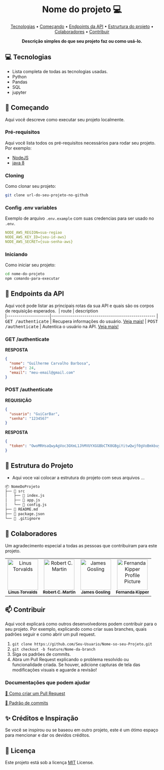 <h1 align="center" style="font-weight: bold;">Nome do projeto 💻</h1>

<p align="center">
 <a href="#tech">Tecnologias</a> •
 <a href="#started">Começando</a> •
 <a href="#routes">Endpoints da API</a> •
 <a href="#structure">Estrurtura do projeto</a> •
 <a href="#colab">Colaboradores</a> •
 <a href="#contribute">Contribuir</a>
</p>

<p align="center"> 
 <b>Descrição simples do que seu projeto faz ou como usá-lo.</b>
</p>


<h2 id="technologies">💻 Tecnologias</h2>

- Lista completa de todas as tecnologias usadas.
- Python
- Pandas
- SQL
- jupyter


<h2 id="started">🚀 Começando</h2>

Aqui você descreve como executar seu projeto localmente.


### Pré-requisitos

Aqui você lista todos os pré-requisitos necessários para rodar seu projeto. Por exemplo:
- [NodeJS](https://nodejs.org/pt)
- [java 8](https://www.java.com/pt-BR/)


### Cloning

Como clonar seu projeto:

```bash
git clone url-do-seu-projeto-no-github
```


### Config .env variables

Exemplo de arquivo `.env.example` com suas credencias para ser usado no `.env`.

```yaml
NODE_AWS_REGION=sua-regiao
NODE_AWS_KEY_ID={seu-id-aws}
NODE_AWS_SECRET={sua-senha-aws}
```


### Iniciando

Como iniciar seu projeto:

```bash
cd nome-do-projeto
npm comando-para-executar
```

<h2 id="routes">📍 Endpoints da API</h2>

Aqui você pode listar as principais rotas da sua API e quais são os corpos de requisição esperados.
​
| route               | description                                          
|----------------------|-----------------------------------------------------
| <kbd>GET /authenticate</kbd>     | Recupera informações do usuário. <a href="#get-auth-detail">Veja mais!</a>
| <kbd>POST /authenticate</kbd>     | Autentica o usuário na API. <a href="#post-auth-detail">Veja mais!</a>


<h3 id="get-auth-detail">GET /authenticate</h3>

**RESPOSTA**
```json
{
  "nome": "Guilherme Carvalho Barbosa",
  "idade": 24,
  "email": "meu-email@gmail.com"
}
```


<h3 id="post-auth-detail">POST /authenticate</h3>

**REQUISIÇÃO**
```json
{
  "usuario": "GuiCarBar",
  "senha": "1234567"
}
```


**RESPOSTA**
```json
{
  "token": "OwoMRHsaQwyAgVoc3OXmL1JhMVUYXGGBbCTK0GBgiYitwQwjf0gVoBmkbuyy0pSi"
}
```


<h2 id="structure">📂 Estrutura do Projeto</h2>

- Aqui voce vai colocar a estrutura do projeto com seus arquivos ...

```bash
📦 NomeDoProjeto
├── 📁 src
│   ├── 📄 index.js
│   ├── 📄 app.js
│   └── 📄 config.js
├── 📄 README.md
├── 📄 package.json
└── 📄 .gitignore
```


<h2 id="colab">🤝 Colaboradores</h2>

Um agradecimento especial a todas as pessoas que contribuíram para este projeto.

<table>
  <tr>
    <td align="center">
      <a href="#">
        <img src="https://upload.wikimedia.org/wikipedia/commons/thumb/e/e8/Lc3_2018_%28263682303%29_%28cropped%29.jpeg/220px-Lc3_2018_%28263682303%29_%28cropped%29.jpeg" width="100px;" alt="Linus Torvalds"/><br>
        <sub>
          <b>Linus Torvalds</b>
        </sub>
      </a>
    </td>
    <td align="center">
      <a href="#">
        <img src="https://upload.wikimedia.org/wikipedia/commons/thumb/4/47/Robert_C._Martin_surrounded_by_computers_%28cropped%29.jpg/640px-Robert_C._Martin_surrounded_by_computers_%28cropped%29.jpg" width="100px;" alt="Robert C. Martin"/><br>
        <sub>
          <b>Robert C. Martin</b>
        </sub>
      </a>
    </td>
    <td align="center">
      <a href="#">
        <img src="https://upload.wikimedia.org/wikipedia/commons/1/14/James_Gosling_2008.jpg" width="100px;" alt="James Gosling"/><br>
        <sub>
          <b>James Gosling</b>
        </sub>
      </a>
    </td>
    <td align="center">
      <a href="#">
        <img src="https://avatars.githubusercontent.com/u/61896274?v=4" width="100px;" alt="Fernanda Kipper Profile Picture"/><br>
        <sub>
          <b>Fernanda Kipper</b>
        </sub>
      </a>
    </td>
  </tr>
</table>


<h2 id="contribute">📫 Contribuir</h2>

Aqui você explicará como outros desenvolvedores podem contribuir para o seu projeto. Por exemplo, explicando como criar suas branches, quais padrões seguir e como abrir um pull request.

1. `git clone https://github.com/Seu-Usuario/Nome-so-seu-Projeto.git`
2. `git checkout -b feature/Nome-da-branch`
3. Siga os padrões de commits.
4. Abra um Pull Request explicando o problema resolvido ou funcionalidade criada. Se houver, adicione capturas de tela das modificações visuais e aguarde a revisão!


### Documentações que podem ajudar

[📝 Como criar um Pull Request](https://www.atlassian.com/br/git/tutorials/making-a-pull-request)

[💾 Padrão de commits](https://gist.github.com/joshbuchea/6f47e86d2510bce28f8e7f42ae84c716)


## ✨ Créditos e Inspiração 

Se você se inspirou ou se baseou em outro projeto, este é um ótimo espaço para mencionar e dar os devidos créditos.


## 📜 Licença

Este projeto está sob a licença [MIT](../../LICENSE) License.